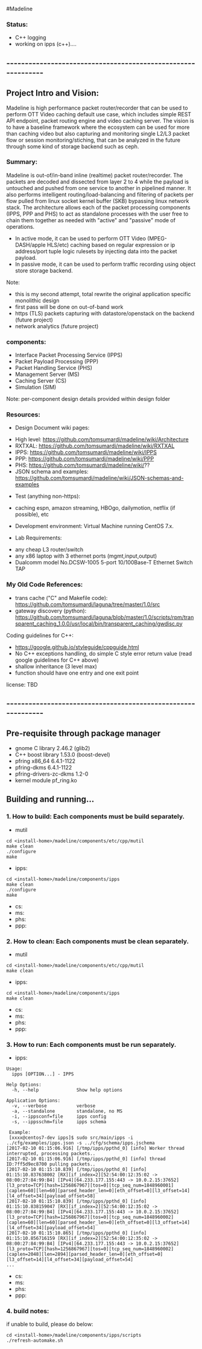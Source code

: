 #Madeline

### Status: 
- C++ logging 
- working on ipps (c++)....

## -------------------------------------------------------------
## Project Intro and Vision:
Madeline is high performance packet router/recorder that can be used to perform OTT Video caching default use case, which includes simple REST API endpoint, packet routing engine and video caching server.
The vision is to have a baseline framework where the ecosystem can be used for more than caching video but also capturing and monitoring single L2/L3 packet flow or session monitoring/stiching, that can be analyzed in the future through some kind of storage backend such as ceph.

### Summary:
Madeline is out-of/in-band inline (realtime) packet router/recorder. The packets are decoded and dissected from layer 2 to 4 while the payload is untouched and pushed from one service to another in pipelined manner. It also performs intelligent routing/load-balancing and filtering of packets per flow pulled from linux socket kernel buffer (SKB) bypassing linux network stack. The architecture allows each of the packet processing components (IPPS, PPP and PHS) to act as standalone processes with the user free to chain them together as needed with "active" and "passive" mode of operations.
- In active mode, it can be used to perform OTT Video (MPEG-DASH/apple HLS/etc) caching based on regular expression or ip address/port tuple logic rulesets by injecting data into the packet payload. 
- In passive mode, it can be used to perform traffic recording using object store storage backend.

Note: 
  - this is my second attempt, total rewrite the original application specific monolithic design
  - first pass will be done on out-of-band work
  - https (TLS) packets capturing with datastore/openstack on the backend (future project)
  - network analytics (future project) 

### components:
* Interface Packet Processing Service (IPPS)
* Packet Payload Processing (PPP)
* Packet Handling Service (PHS)
* Management Server (MS)
* Caching Server (CS)
* Simulation (SIM)

Note: per-component design details provided within design folder

### Resources:

* Design Document wiki pages: 
 - High level: https://github.com/tomsumardi/madeline/wiki/Architecture
 - RXTXAL: https://github.com/tomsumardi/madeline/wiki/RXTXAL
 - IPPS: https://github.com/tomsumardi/madeline/wiki/IPPS
 - PPP: https://github.com/tomsumardi/madeline/wiki/PPP
 - PHS: https://github.com/tomsumardi/madeline/wiki/??
 - JSON schema and examples: https://github.com/tomsumardi/madeline/wiki/JSON-schemas-and-examples

* Test (anything non-https):
 - caching espn, amazon streaming, HBOgo, dailymotion, netflix (if possible), etc

* Development environment: Virtual Machine running CentOS 7.x.

* Lab Requirements:
 - any cheap L3 router/switch
 - any x86 laptop with 3 ethernet ports (mgmt,input,output)
 - Dualcomm model No.DCSW-1005 5-port 10/100Base-T Ethernet Switch TAP 

### My Old Code References:
* trans cache ("C" and Makefile code): 
https://github.com/tomsumardi/laguna/tree/master/1.0/src
* gateway discovery (python):
https://github.com/tomsumardi/laguna/blob/master/1.0/scripts/rpm/transparent_caching_1.0.0/usr/local/bin/transparent_caching/gwdisc.py

Coding guidelines for C++:
- https://google.github.io/styleguide/cppguide.html
- No C++ exceptions handling, do simple C style error return value (read google guidelines for C++ above)
- shallow inheritance (3 level max)
- function should have one entry and one exit point

license: TBD

## -------------------------------------------------------------
## Pre-requisite through package manager
* gnome C library 2.46.2 (glib2)
* C++ boost library 1.53.0 (boost-devel)
* pfring x86_64          6.4.1-1122                     
* pfring-dkms            6.4.1-1122 
* pfring-drivers-zc-dkms 1.2-0
* kernel module pf_ring.ko

## Building and running...

### 1. How to build: Each components must be build separately. 

* mutil
```
cd <install-home>/madeline/components/etc/cpp/mutil
make clean
./configure
make
```
* ipps:
```
cd <install-home>/madeline/components/ipps
make clean
./configure
make
```

* cs: 
* ms: 
* phs:
* ppp:

### 2. How to clean: Each components must be clean separately. 
* mutil
```
cd <install-home>/madeline/components/etc/cpp/mutil
make clean
```
* ipps:
```
cd <install-home>/madeline/components/ipps
make clean
```
* cs: 
* ms: 
* phs:
* ppp:

### 3. How to run: Each components must be run separately. 
* ipps: 
```
Usage:
  ipps [OPTION...] - IPPS

Help Options:
  -h, --help              Show help options

Application Options:
  -v, --verbose           verbose
  -a, --standalone        standalone, no MS
  -i, --ippsconf=file     ipps config
  -s, --ippsschm=file     ipps schema
  
 Example:
 [xxxx@centos7-dev ipps]$ sudo src/main/ipps -i ../cfg/examples/ipps.json -s ../cfg/schema/ipps.jschema
[2017-02-10 01:15:06.916] [/tmp/ipps/ppthd_0] [info] Worker thread interrupted, processing packets..
[2017-02-10 01:15:06.916] [/tmp/ipps/ppthd_0] [info] thread ID:7ff5d9ec8700 pulling packets..
[2017-02-10 01:15:10.839] [/tmp/ipps/ppthd_0] [info] 01:15:10.837638002 [RX][if_index=2][52:54:00:12:35:02 -> 08:00:27:84:99:B4] [IPv4][64.233.177.155:443 -> 10.0.2.15:37652] [l3_proto=TCP][hash=1256867967][tos=0][tcp_seq_num=1848960001] [caplen=60][len=60][parsed_header_len=0][eth_offset=0][l3_offset=14][l4_offset=34][payload_offset=58]
[2017-02-10 01:15:10.839] [/tmp/ipps/ppthd_0] [info] 01:15:10.838159047 [RX][if_index=2][52:54:00:12:35:02 -> 08:00:27:84:99:B4] [IPv4][64.233.177.155:443 -> 10.0.2.15:37652] [l3_proto=TCP][hash=1256867967][tos=0][tcp_seq_num=1848960002] [caplen=60][len=60][parsed_header_len=0][eth_offset=0][l3_offset=14][l4_offset=34][payload_offset=54]
[2017-02-10 01:15:10.865] [/tmp/ipps/ppthd_0] [info] 01:15:10.856716159 [RX][if_index=2][52:54:00:12:35:02 -> 08:00:27:84:99:B4] [IPv4][64.233.177.155:443 -> 10.0.2.15:37652] [l3_proto=TCP][hash=1256867967][tos=0][tcp_seq_num=1848960002] [caplen=2048][len=2894][parsed_header_len=0][eth_offset=0][l3_offset=14][l4_offset=34][payload_offset=54]
...
```
* cs: 
* ms: 
* phs:
* ppp:

### 4. build notes:
if unable to build, please do below:
```
cd <install-home>/madeline/components/ipps/scripts
./refresh-automake.sh
```
